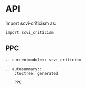 # API

Import scvi-criticism as:

```
import scvi_criticism
```

## PPC

```{eval-rst}
.. currentmodule:: scvi_criticism

.. autosummary::
    :toctree: generated

    PPC
```
